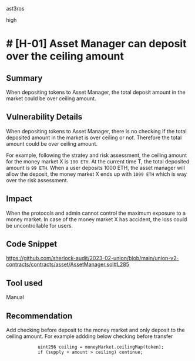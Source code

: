 ast3ros

high

# # [H-01] Asset Manager can deposit over the ceiling amount

## Summary

When depositing tokens to Asset Manager, the total deposit amount in the market could be over ceiling amount.

## Vulnerability Details

When depositing tokens to Asset Manager, there is no checking if the total deposited amount in the market is over ceiling or not. Therefore the total amount could be over ceiling amount. 

For example, following the stratey and risk assessment, the ceiling amount for the money market X is `100 ETH`. At the current time T, the total deposited amount is `99 ETH`. When a user deposits 1000 ETH, the asset manager will allow the deposit, the money market X ends up with `1099 ETH` which is way over the risk assessment.

## Impact
When the protocols and admin cannot control the maximum exposure to a money market. In case of the money market X has accident, the loss could be uncontrollable for users.

## Code Snippet
https://github.com/sherlock-audit/2023-02-union/blob/main/union-v2-contracts/contracts/asset/AssetManager.sol#L285

## Tool used
Manual

## Recommendation

Add checking before deposit to the money market and only deposit to the ceiling amount. For example addding below checking before transfer

                uint256 ceiling = moneyMarket.ceilingMap(token);
                if (supply + amount > ceiling) continue;